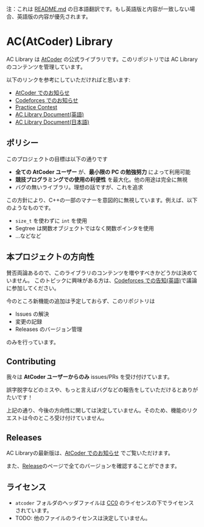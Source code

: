 注：これは [README.md](README.md) の日本語翻訳です。もし英語版と内容が一致しない場合、英語版の内容が優先されます。

# AC(AtCoder) Library

AC Library は [AtCoder](https://atcoder.jp/home) の公式ライブラリです。このリポジトリでは AC Library のコンテンツを管理しています。

以下のリンクを参考にしていただければと思います: 

- [AtCoder でのお知らせ](https://atcoder.jp/posts/518)
- [Codeforces でのお知らせ](https://codeforces.com/blog/entry/82400)
- [Practice Contest](https://atcoder.jp/contests/practice2)
- [AC Library Document(英語)](https://atcoder.github.io/ac-library/document_en/)
- [AC Library Document(日本語)](https://atcoder.github.io/ac-library/document_ja/)

## ポリシー

このプロジェクトの目標は以下の通りです

- **全ての AtCoder ユーザー** が、**最小限の PC の勉強努力** によって利用可能
- **競技プログラミングでの使用の利便性** を最大化。他の用途は完全に無視
- バグの無いライブラリ。理想の話ですが、これを追求

この方針により、C++の一部のマナーを意図的に無視しています。例えば、以下のようなものです。

- `size_t` を使わずに `int` を使用
- Segtree は関数オブジェクトではなく関数ポインタを使用
- …などなど

## 本プロジェクトの方向性

賛否両論あるので、このライブラリのコンテンツを増やすべきかどうかは決めていません。
このトピックに興味がある方は、[Codeforces での告知(英語)](https://codeforces.com/blog/entry/82400)で議論に参加してください。  
  
今のところ新機能の追加は予定しておらず、このリポジトリは

- Issues の解決
- 変更の記録
- Releases のバージョン管理

のみを行っています。

## Contributing

我々は **AtCoder ユーザーからのみ** issues/PRs を受け付けています。

誤字脱字などのミスや、もっと言えばバグなどの報告をしていただけるとありがたいです！

上記の通り、今後の方向性に関しては決定していません。そのため、機能のリクエストは今のところ受け付けていません。

## Releases

AC Libraryの最新版は、[AtCoder でのお知らせ](https://atcoder.jp/posts/518) でご覧いただけます。

また、[Release](https://github.com/atcoder/ac-library/releases)のページで全てのバージョンを確認することができます。

## ライセンス

- `atcoder` フォルダのヘッダファイルは [CC0](https://creativecommons.org/publicdomain/zero/1.0/legalcode) のライセンスの下でライセンスされています。
- TODO: 他のファイルのライセンスは決定していません。
